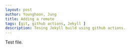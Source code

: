 ```yaml
---
layout: post
author: Younghoon, Jung
title: Adding a remote
tags: [git, github actions, Jekyll ]
description: Tesing Jekyll build using github actions.
---
```


Test file.